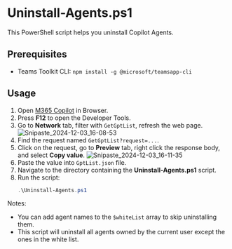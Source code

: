 # Uninstall-Agents.ps1

This PowerShell script helps you uninstall Copilot Agents.

## Prerequisites

 - Teams Toolkit CLI: `npm install -g @microsoft/teamsapp-cli`

## Usage

1. Open [M365 Copilot](https://m365.cloud.microsoft/chat?auth=2) in Browser.
2. Press **F12** to open the Developer Tools.
3. Go to **Network** tab, filter with `GetGptList`, refresh the web page.
   ![Snipaste_2024-12-03_16-08-53](https://github.com/user-attachments/assets/50b03bf8-ec16-4327-b20c-092b159017cd)
4. Find the request named `GetGptList?request=...`.
5. Click on the request, go to **Preview** tab, right click the response body, and select **Copy value**.
   ![Snipaste_2024-12-03_16-11-35](https://github.com/user-attachments/assets/a7a541ed-b843-473d-be60-a011b39c2c8e)
6. Paste the value into `GptList.json` file.
7. Navigate to the directory containing the **Uninstall-Agents.ps1** script.
8. Run the script:
   ```powershell
   .\Uninstall-Agents.ps1
   ```

Notes:
- You can add agent names to the `$whiteList` array to skip uninstalling them.
- This script will uninstall all agents owned by the current user except the ones in the white list.

